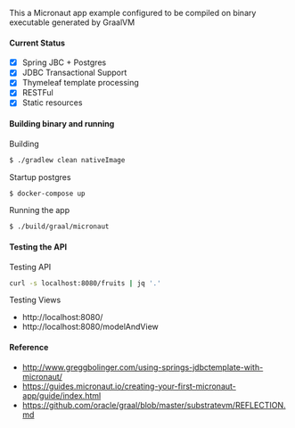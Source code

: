 This a Micronaut app example configured to be compiled on binary executable generated by GraalVM

#### Current Status
* [x] Spring JBC + Postgres
* [x] JDBC Transactional Support
* [x] Thymeleaf template processing
* [x] RESTFul
* [x] Static resources

#### Building binary and running

Building 

```bash
$ ./gradlew clean nativeImage
```

Startup postgres
```bash
$ docker-compose up
```

Running the app 
```bash
$ ./build/graal/micronaut
```

#### Testing the API

Testing API

```bash
curl -s localhost:8080/fruits | jq '.'
```

Testing Views

* http://localhost:8080/
* http://localhost:8080/modelAndView

#### Reference
* http://www.greggbolinger.com/using-springs-jdbctemplate-with-micronaut/
* https://guides.micronaut.io/creating-your-first-micronaut-app/guide/index.html
* https://github.com/oracle/graal/blob/master/substratevm/REFLECTION.md
